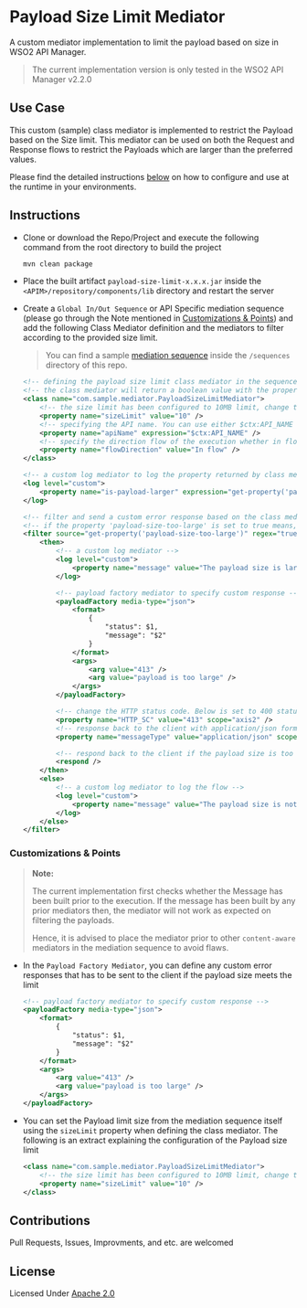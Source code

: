 # Payload Size Limit Mediator

A custom mediator implementation to limit the payload based on size in WSO2 API Manager.

> The current implementation version is only tested in the WSO2 API Manager v2.2.0

## Use Case

This custom (sample) class mediator is implemented to restrict the Payload based on the Size limit. This mediator can be used on both the Request and Response flows to restrict the Payloads which are larger than the preferred values.

Please find the detailed instructions [below](#instructions) on how to configure and use at the runtime in your environments.

## Instructions

- Clone or download the Repo/Project and execute the following command from the root directory to build the project

    ```sh
    mvn clean package
    ```

- Place the built artifact `payload-size-limit-x.x.x.jar` inside the `<APIM>/repository/components/lib` directory and restart the server
- Create a `Global In/Out Sequence` or API Specific mediation sequence (please go through the Note mentioned in [Customizations & Points](#customizations--points)) and add the following Class Mediator definition and the mediators to filter according to the provided size limit.
  
  > You can find a sample [mediation sequence](/sequences/mediation-sequence.xml) inside the `/sequences` directory of this repo.

    ```xml
    <!-- defining the payload size limit class mediator in the sequence with the respective size limit in MB unit -->
    <!-- the class mediator will return a boolean value with the property named "payload-size-too-large" to specify whether the message    is too large or not -->
    <class name="com.sample.mediator.PayloadSizeLimitMediator">
        <!-- the size limit has been configured to 10MB limit, change this according to your requirement -->
        <property name="sizeLimit" value="10" />
        <!-- specifying the API name. You can use either $ctx:API_NAME or $ctx:SYNAPSE_REST_API -->
        <property name="apiName" expression="$ctx:API_NAME" />
        <!-- specify the direction flow of the execution whether in flow or out flow -->
        <property name="flowDirection" value="In flow" />
    </class>

    <!-- a custom log mediator to log the property returned by class mediator -->
    <log level="custom">
        <property name="is-payload-larger" expression="get-property('payload-size-too-large')" />
    </log>

    <!-- filter and send a custom error response based on the class mediator output property -->
    <!-- if the property 'payload-size-too-large' is set to true means, that the payload size is larger than the defined value -->
    <filter source="get-property('payload-size-too-large')" regex="true">
        <then>
            <!-- a custom log mediator -->
            <log level="custom">
                <property name="message" value="The payload size is larger than the specified limit" />
            </log>

            <!-- payload factory mediator to specify custom response -->
            <payloadFactory media-type="json">
                <format>
                    {
                        "status": $1,
                        "message": "$2"
                    }
                </format>
                <args>
                    <arg value="413" />
                    <arg value="payload is too large" />
                </args>
            </payloadFactory>

            <!-- change the HTTP status code. Below is set to 400 status code -->
            <property name="HTTP_SC" value="413" scope="axis2" />
            <!-- response back to the client with application/json format -->
            <property name="messageType" value="application/json" scope="axis2" />

            <!-- respond back to the client if the payload size is too large with the above-mentioned custom response -->
            <respond />
        </then>
        <else>
            <!-- a custom log mediator to log the flow -->
            <log level="custom">
                <property name="message" value="The payload size is not larger than specified limit" />
            </log>
        </else>
    </filter>
    ```

### Customizations & Points

> **Note:**
>
> The current implementation first checks whether the Message has been built prior to the execution. If the message has been built by any prior mediators then, the mediator will not work as expected on filtering the payloads.
>
> Hence, it is advised to place the mediator prior to other `content-aware` mediators in the mediation sequence to avoid flaws.

- In the `Payload Factory Mediator`, you can define any custom error responses that has to be sent to the client if the payload size meets the limit

    ```xml
    <!-- payload factory mediator to specify custom response -->
    <payloadFactory media-type="json">
        <format>
            {
                "status": $1,
                "message": "$2"
            }
        </format>
        <args>
            <arg value="413" />
            <arg value="payload is too large" />
        </args>
    </payloadFactory>
    ```

- You can set the Payload limit size from the mediation sequence itself using the `sizeLimit` property when defining the class mediator. The following is an extract explaining the configuration of the Payload size limit

    ```xml
    <class name="com.sample.mediator.PayloadSizeLimitMediator">
        <!-- the size limit has been configured to 10MB limit, change this according to your requirement -->
        <property name="sizeLimit" value="10" />
    </class>
    ```

## Contributions

Pull Requests, Issues, Improvments, and etc. are welcomed

## License

Licensed Under [Apache 2.0](LICENSE)
